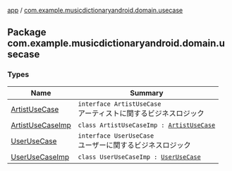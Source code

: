 [app](../index.md) / [com.example.musicdictionaryandroid.domain.usecase](./index.md)

## Package com.example.musicdictionaryandroid.domain.usecase

### Types

| Name | Summary |
|---|---|
| [ArtistUseCase](-artist-use-case/index.md) | `interface ArtistUseCase`<br>アーティストに関するビジネスロジック |
| [ArtistUseCaseImp](-artist-use-case-imp/index.md) | `class ArtistUseCaseImp : `[`ArtistUseCase`](-artist-use-case/index.md) |
| [UserUseCase](-user-use-case/index.md) | `interface UserUseCase`<br>ユーザーに関するビジネスロジック |
| [UserUseCaseImp](-user-use-case-imp/index.md) | `class UserUseCaseImp : `[`UserUseCase`](-user-use-case/index.md) |
